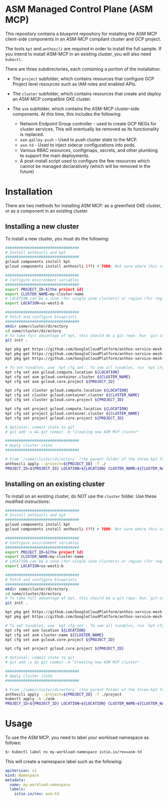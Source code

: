 # ASM Managed Control Plane (ASM MCP)

This repository contains a blueprint repository for installing the ASM MCP
client-side components in an ASM-MCP compliant cluster and GCP project.

The tools `kpt` and `anthoscli` are required in order to install the full sample.
If you intend to install ASM-MCP in an existing cluster, you will also need 
`kubectl`.

There are three subdirectories, each containing a portion of the installation.

- The `project` subfolder, which contains resources that configure GCP Project
level resources such as IAM roles and enabled APIs.

- The `cluster` subfolder, which contains resources that create and deploy an
ASM-MCP compatible GKE cluster.

- The `asm` subfolder, which contains the ASM-MCP cluster-side components.
At this time, this includes the following:
  - Network Endpoint Group controller - used to create GCP NEGs for cluster 
    services. This will eventually be removed as its functionality is replaced.
  - `asm-galley-push` - Used to push cluster state to the MCP.
  - `asm-td` - Used to inject sidecar configurations into pods.
  - Various RBAC resources, configmaps, secrets, and other plumbing to support
    the main deployments.
  - A post-install script used to configure the few resources which cannot be
    managed declaratively (which will be removed in the future)
  
# Installation

There are two methods for installing ASM MCP: as a greenfield GKE cluster, or as
a component in an existing cluster.

## Installing a new cluster

To install a new cluster, you must do the following:

```bash
#################################
# Install anthoscli and kpt
#################################
gcloud components install kpt
gcloud components install anthoscli (??) # TODO: Not sure where this comes from now

#################################
# Configure environment variables
#################################
export PROJECT_ID=${the project id}
export CLUSTER_NAME=my-cluster-name
# LOCATION can be a zone (for single zone clusters) or region (for regional)
export LOCATION=us-west1-b

#################################
# Fetch and configure blueprints
#################################
mkdir some/cluster/directory
cd some/cluster/directory
# To take full advantage of kpt, this should be a git repo. Run `git-init` or `git clone`
git init .

kpt pkg get https://github.com/GoogleCloudPlatform/anthos-service-mesh-packages.git/asm@asm-networking asm
kpt pkg get https://github.com/GoogleCloudPlatform/anthos-service-mesh-packages.git/project@asm-networking project
kpt pkg get https://github.com/GoogleCloudPlatform/anthos-service-mesh-packages.git/cluster@asm-networking cluster

# To set tunables, use `kpt cfg set`. To see all tunables, run `kpt cfg list-setters <folder>`
kpt cfg set asm gcloud.compute.location ${LOCATION}
kpt cfg set asm gcloud.container.cluster ${CLUSTER_NAME}
kpt cfg set asm gcloud.core.project ${PROJECT_ID}

kpt cfg set cluster gcloud.compute.location ${LOCATION}
kpt cfg set cluster gcloud.container.cluster ${CLUSTER_NAME}
kpt cfg set cluster gcloud.core.project ${PROJECT_ID}

kpt cfg set project gcloud.compute.location ${LOCATION}
kpt cfg set project gcloud.container.cluster ${CLUSTER_NAME}
kpt cfg set project gcloud.core.project ${PROJECT_ID}

# Optional: commit state to git
# git add -u && git commit -m "Creating new ASM MCP cluster"

#################################
# Apply cluster state
#################################

# From `/some/cluster/directory` (the parent folder of the three kpt folders):
anthoscli apply --project=${PROJECT_ID} -f ./
PROJECT_ID=${PROJECT_ID} LOCATION=${LOCATION} CLUSTER_NAME=${CLUSTER_NAME} ./asm/infrastructure_configs.sh
```


## Installing on an existing cluster

To install on an existing cluster, do NOT use the `cluster` folder. Use  these
modified instructions:

```bash
#################################
# Install anthoscli and kpt
#################################
gcloud components install kpt
gcloud components install anthoscli (??) # TODO: Not sure where this comes from now

#################################
# Configure environment variables
#################################
export PROJECT_ID=${the project id}
export CLUSTER_NAME=my-cluster-name
# LOCATION can be a zone (for single zone clusters) or region (for regional)
export LOCATION=us-west1-b

#################################
# Fetch and configure blueprints
#################################
mkdir some/cluster/directory
cd some/cluster/directory
# To take full advantage of kpt, this should be a git repo. Run `git-init` or `git clone`
git init .

kpt pkg get https://github.com/GoogleCloudPlatform/anthos-service-mesh-packages.git/asm@asm-networking asm
kpt pkg get https://github.com/GoogleCloudPlatform/anthos-service-mesh-packages.git/project@asm-networking project

# To set tunables, use `kpt cfg set`. To see all tunables, run `kpt cfg list-setters <folder>`
kpt cfg set asm location ${LOCATION}
kpt cfg set asm cluster-name ${CLUSTER_NAME}
kpt cfg set asm gcloud.core.project ${PROJECT_ID}

kpt cfg set project gcloud.core.project ${PROJECT_ID}

# Optional: commit state to git
# git add -u && git commit -m "Creating new ASM MCP cluster"

#################################
# Apply cluster state
#################################

# From `/some/cluster/directory` (the parent folder of the three kpt folders):
anthoscli apply --project=${PROJECT_ID} -f ./project
kubectl apply -k ./asm
PROJECT_ID=${PROJECT_ID} LOCATION=${LOCATION} CLUSTER_NAME=${CLUSTER_NAME} ./asm/infrastructure_configs.sh
```

# Usage

To use the ASM MCP, you need to label your workload namespace as follows:

```bash
$> kubectl label ns my-workload-namespace istio.io/rev=asm-td
```

This will create a namespace label such as the following:

```yaml
apiVersion: v1
kind: Namespace
metadata:
  name: my-workload-namespace
  labels:
    istio.io/rev: asm-td
```




